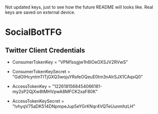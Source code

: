 Not updated keys, just to see how the future README will looks like. Real keys are saved on external device.
# SocialBotTFG

## Twitter Client Credentials
* ConsumerTokenKey = "VPM1ssgjw1h6IOeOXSJV2RVwS"
* ConsumerTokenKeySecret = "GdOIHcyntmTITjGXQ3wojuYRsfeOQeuE0tm3nAIrSJX1CAqxQ0"

* AccessTokenKey = "1226181568454066181-my2sP2QjXw8tMHVpwA8MFCK2xaF80K"
* AccessTokenKeySecret = "lvhyqV75aDK514DNpmpeJup5eYGrKNqr4VQTeUunmhzLH"
